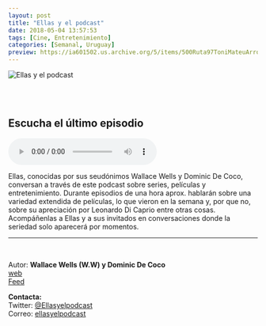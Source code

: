 ```yaml
---
layout: post
title: "Ellas y el podcast"
date: 2018-05-04 13:57:53
tags: [Cine, Entretenimiento]
categories: [Semanal, Uruguay]
preview: https://ia601502.us.archive.org/5/items/500Ruta97ToniMateuArrom/300Ellas1-EllasYElPodcast.png
---
```


![Ellas y el podcast](https://ia601502.us.archive.org/5/items/500Ruta97ToniMateuArrom/500Ellas1-EllasYElPodcast.png)

<br/>
<br/>

## Escucha el último episodio

<!--reproductor-feed=http://www.ivoox.com/ellas-podcast_fg_f1575300_filtro_1.xml-->
<!--reproductor-start-->
<audio id="audio" preload="auto" controls="" src="http://www.ivoox.com/ellas-e02-don-t-breathe_mf_27290533_feed_1.mp3"></audio>
<!--reproductor-end-->

Ellas, conocidas por sus seudónimos Wallace Wells y Dominic De Coco, conversan a través de este podcast sobre series, películas y entretenimiento. Durante episodios de una hora aprox. hablarán sobre una variedad extendida de películas, lo que vieron en la semana y, por que no, sobre su apreciación por Leonardo Di Caprio entre otras cosas. Acompáñenlas a Ellas y a sus invitados en conversaciones donde la seriedad solo aparecerá por momentos.  

_ _ _

<br>

Autor: **Wallace Wells (W.W) y Dominic De Coco**  
[web](https://ellasyelpodcast.tumblr.com/)  
[Feed](http://www.ivoox.com/ellas-podcast_fg_f1575300_filtro_1.xml)  



**Contacta:**  
Twitter: [@Ellasyelpodcast](https://twitter.com/Ellasyelpodcast)  
Correo: [ellasyelpodcast](mailto:ellasyelpodcast)  
